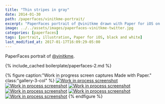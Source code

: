```yaml
---
title: "Thin stripes in gray"
date: 2014-01-30
path: /paperfaces/vinitkme-portrait/
excerpt: "PaperFaces portrait of @vinitkme drawn with Paper for iOS on an iPad."
image: ../../assets/images/paperfaces-vinitkme-twitter.jpg
categories: [paperfaces]
tags: [portrait, illustration, Paper for iOS, black and white]
last_modified_at: 2017-01-17T16:09:29-05:00
---
```


PaperFaces portrait of [@vinitkme](https://twitter.com/vinitkme).

{% include_cached boilerplate/paperfaces-2.md %}

{% figure caption:"Work in progress screen captures Made with Paper." class:"gallery-3-col" %}
[![Work in process screenshot](../../assets/images/paperfaces-vinitkme-process-1-600.jpg)](../../assets/images/paperfaces-vinitkme-process-1-lg.jpg)
[![Work in process screenshot](../../assets/images/paperfaces-vinitkme-process-2-600.jpg)](../../assets/images/paperfaces-vinitkme-process-2-lg.jpg)
[![Work in process screenshot](../../assets/images/paperfaces-vinitkme-process-3-600.jpg)](../../assets/images/paperfaces-vinitkme-process-3-lg.jpg)
[![Work in process screenshot](../../assets/images/paperfaces-vinitkme-process-4-600.jpg)](../../assets/images/paperfaces-vinitkme-process-4-lg.jpg)
[![Work in process screenshot](../../assets/images/paperfaces-vinitkme-process-5-600.jpg)](../../assets/images/paperfaces-vinitkme-process-5-lg.jpg)
[![Work in process screenshot](../../assets/images/paperfaces-vinitkme-process-6-600.jpg)](../../assets/images/paperfaces-vinitkme-process-6-lg.jpg)
{% endfigure %}
